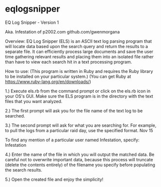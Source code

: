 # eqlogsnipper

EQ Log Snipper - Version 1

Aka. Infestation of p2002.com
github.com/gwenmorgana

Overview:
EQ Log Snipper (ELS) is an ASCII text log parsing program that will locate data based upon the search query and return the results to a separate file. It can efficiently process large documents and save the user time gathering relevant results and placing them
into an isolated file rather than have to view each search hit in a text processing program.


How to use:
(This program is written in Ruby and requires the Ruby library to be installed on your particular system.)
(You can get Ruby at https://www.ruby-lang.org/en/downloads/)

1.) Execute els.rb from the command prompt or click on the els.rb icon in your OS's GUI. Make sure the ELS program is in the directory with the text files that you want analyzed.

2.) The first prompt will ask you for the file name of the text log to be searched.

3.) The second prompt will ask for what you are searching for. For example, to pull the logs from a particular raid day, use the specified format. Nov 15

To find any mention of a particular user named Infestation, specify: Infestation

4.) Enter the name of the file in which you will output the matched data. Be careful not to overwrite important data, because this process will truncate (delete the contents entirely) of the filename you specify before populating the search results.

5.) Open the created file and enjoy the simplicity!
